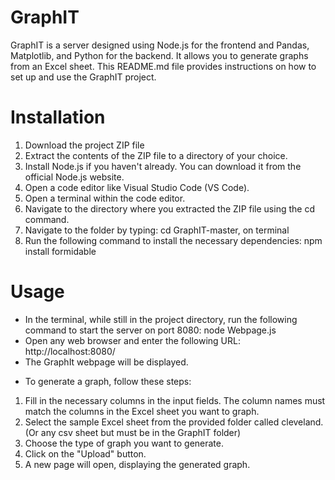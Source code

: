 # GraphIT
GraphIT is a server designed using Node.js for the frontend and Pandas, Matplotlib, and Python for the backend. It allows you to generate graphs from an Excel sheet. This README.md file provides instructions on how to set up and use the GraphIT project.
# Installation 
1) Download the project ZIP file 
2) Extract the contents of the ZIP file to a directory of your choice.
3) Install Node.js if you haven't already. You can download it from the official Node.js website.
4) Open a code editor like Visual Studio Code (VS Code).
5) Open a terminal within the code editor.
6) Navigate to the directory where you extracted the ZIP file using the cd command.
7) Navigate to the folder by typing: cd GraphIT-master, on terminal
8) Run the following command to install the necessary dependencies: npm install formidable
# Usage
* In the terminal, while still in the project directory, run the following command to start the server on port 8080: node Webpage.js
* Open any web browser and enter the following URL: http://localhost:8080/
* The GraphIt webpage will be displayed.
- To generate a graph, follow these steps:
1) Fill in the necessary columns in the input fields. The column names must match the columns in the Excel sheet you want to graph.
2) Select the sample Excel sheet from the provided folder called cleveland.(Or any csv sheet but must be in the GraphIT folder)
3) Choose the type of graph you want to generate.
4) Click on the "Upload" button.
5) A new page will open, displaying the generated graph.

